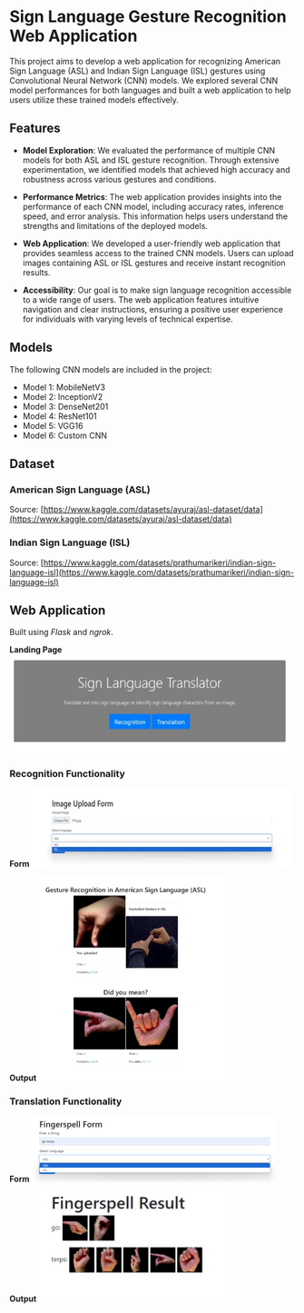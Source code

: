 # Sign Language Gesture Recognition Web Application

This project aims to develop a web application for recognizing American Sign Language (ASL) and Indian Sign Language (ISL) gestures using Convolutional Neural Network (CNN) models. We explored several CNN model performances for both languages and built a web application to help users utilize these trained models effectively.

## Features

- **Model Exploration**: We evaluated the performance of multiple CNN models for both ASL and ISL gesture recognition. Through extensive experimentation, we identified models that achieved high accuracy and robustness across various gestures and conditions.

- **Performance Metrics**: The web application provides insights into the performance of each CNN model, including accuracy rates, inference speed, and error analysis. This information helps users understand the strengths and limitations of the deployed models.

- **Web Application**: We developed a user-friendly web application that provides seamless access to the trained CNN models. Users can upload images containing ASL or ISL gestures and receive instant recognition results.

- **Accessibility**: Our goal is to make sign language recognition accessible to a wide range of users. The web application features intuitive navigation and clear instructions, ensuring a positive user experience for individuals with varying levels of technical expertise.
## Models

The following CNN models are included in the project:

- Model 1: MobileNetV3
- Model 2: InceptionV2
- Model 3: DenseNet201
- Model 4: ResNet101
- Model 5: VGG16
- Model 6: Custom CNN

## Dataset

### American Sign Language (ASL)

Source: [https://www.kaggle.com/datasets/ayuraj/asl-dataset/data](https://www.kaggle.com/datasets/ayuraj/asl-dataset/data)

### Indian Sign Language (ISL)

Source: [https://www.kaggle.com/datasets/prathumarikeri/indian-sign-language-isl](https://www.kaggle.com/datasets/prathumarikeri/indian-sign-language-isl) 

## Web Application

Built using *Flask* and *ngrok*. 

**Landing Page**
![Landing Page](static/images/landingPage.jpg)

### Recognition Functionality

**Form**
![Form](static/images/gestureRecognitionOption.jpg)

**Output**
![Output](static/images/gestureRecognitionExample.png)

### Translation Functionality

**Form**
![Form](static/images/fingerSpellOption.png)

**Output**
![Output](static/images/fingerSpellExample.png.jpg)
